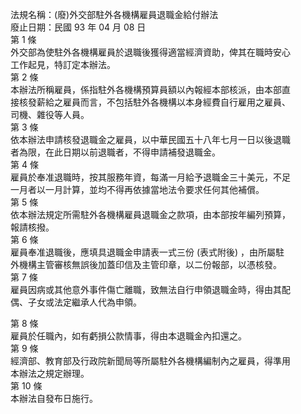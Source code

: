 法規名稱：(廢)外交部駐外各機構雇員退職金給付辦法  
廢止日期：民國 93 年 04 月 08 日  
第 1 條  
外交部為使駐外各機構雇員於退職後獲得適當經濟資助，俾其在職時安心  
工作起見，特訂定本辦法。  
第 2 條  
本辦法所稱雇員，係指駐外各機構預算員額以內報經本部核派，由本部直  
接核發薪給之雇員而言，不包括駐外各機構以本身經費自行雇用之雇員、  
司機、雜役等人員。  
第 3 條  
依本辦法申請核發退職金之雇員，以中華民國五十八年七月一日以後退職  
者為限，在此日期以前退職者，不得申請補發退職金。  
第 4 條  
雇員於奉准退職時，按其服務年資，每滿一月給予退職金三十美元，不足  
一月者以一月計算，並均不得再依據當地法令要求任何其他補償。  
第 5 條  
依本辦法規定所需駐外各機構雇員退職金之款項，由本部按年編列預算，  
報請核撥。  
第 6 條  
雇員奉准退職後，應填具退職金申請表一式三份 (表式附後) ，由所屬駐  
外機構主管審核無誤後加蓋印信及主管印章，以二份報部，以憑核發。  
第 7 條  
雇員因病或其他意外事件傷亡離職，致無法自行申領退職金時，得由其配  
偶、子女或法定繼承人代為申領。  


第 8 條  
雇員於任職內，如有虧損公款情事，得由本退職金內扣還之。  
第 9 條  
經濟部、教育部及行政院新聞局等所屬駐外各機構編制內之雇員，得準用  
本辦法之規定辦理。  
第 10 條  
本辦法自發布日施行。  



